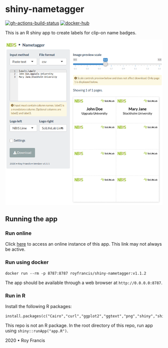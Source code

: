# shiny-nametagger

[![gh-actions-build-status](https://github.com/royfrancis/shiny-nametagger/workflows/build/badge.svg)](https://github.com/royfrancis/shiny-nametagger/actions?workflow=build) [![docker-hub](https://img.shields.io/docker/image-size/royfrancis/shiny-nametagger?label=dockerhub)](https://hub.docker.com/repository/docker/royfrancis/shiny-nametagger)

This is an R shiny app to create labels for clip-on name badges.

![](preview.png)

## Running the app

### Run online

Click [here](https://roymf.shinyapps.io/nametagger/) to access an online instance of this app. This link may not always be active.

### Run using docker

```
docker run --rm -p 8787:8787 royfrancis/shiny-nametagger:v1.1.2
```

The app should be available through a web browser at `http://0.0.0.0:8787`.

### Run in R

Install the following R packages:

```
install.packages(c("Cairo","curl","ggplot2","ggtext","png","shiny","shinythemes","shinyBS","showtext"))
```

This repo is not an R package. In the root directory of this repo, run app using `shiny::runApp("app.R")`.

2020 • Roy Francis
